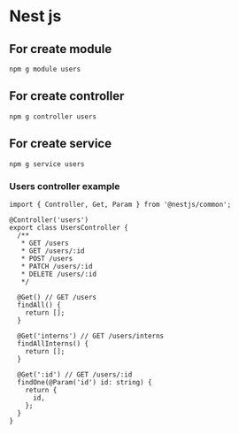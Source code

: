 # Nest js

## For create module

```
npm g module users
```

## For create controller

```
npm g controller users
```

## For create service

```
npm g service users
```

### Users controller example

```
import { Controller, Get, Param } from '@nestjs/common';

@Controller('users')
export class UsersController {
  /**
   * GET /users
   * GET /users/:id
   * POST /users
   * PATCH /users/:id
   * DELETE /users/:id
   */

  @Get() // GET /users
  findAll() {
    return [];
  }

  @Get('interns') // GET /users/interns
  findAllInterns() {
    return [];
  }

  @Get(':id') // GET /users/:id
  findOne(@Param('id') id: string) {
    return {
      id,
    };
  }
}

```
